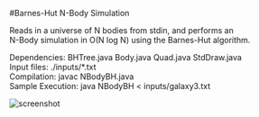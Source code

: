 #Barnes-Hut N-Body Simulation

Reads in a universe of N bodies from stdin, and performs an  
N-Body simulation in O(N log N) using the Barnes-Hut algorithm.  

Dependencies:      BHTree.java Body.java Quad.java StdDraw.java  
Input files:       ./inputs/\*.txt  
Compilation:       javac NBodyBH.java  
Sample Execution:  java NBodyBH < inputs/galaxy3.txt  
  
![screenshot](https://raw.github.com/chindesaurus/BarnesHut-N-Body/master/screenshot.png) 
